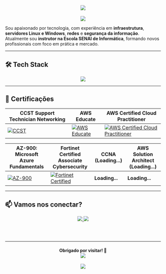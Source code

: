 <h1 align="center">
  <img src="https://capsule-render.vercel.app/api?type=rect&height=300&color=DCDCDC	&text=Matheus%20Lino🛹" />
</h1>

<p align="center">
  <img src="https://readme-typing-svg.herokuapp.com?font=Fira+Code&pause=1000&color=808080&background=0D1117&center=true&vCenter=true&width=435&lines=Infraestrutura%20%7C%20Cloud%20%7C%20Segurança;Instrutor%20de%20TI;%F0%9F%92%BB%F0%9F%96%A5%F0%9F%93%B1%E2%8C%9A%EF%B8%8F%F0%9F%93%A1" />
</p>

Sou apaixonado por tecnologia, com experiência em **infraestrutura**, **servidores Linux e Windows**, **redes** e **segurança da informação**.
Atualmente sou **instrutor na Escola SENAI de Informática**, formando novos profissionais com foco em prática e mercado.

---

## 🛠️ Tech Stack

<p align="center">
  <img src="https://go-skill-icons.vercel.app/api/icons?i=azure,aws,windows,linux,debian,grafana,zabbix,apache,nginx,notion,gmail,linkedin,vmwareworkstation,virtualbox,python,,,,,wireshark,word,excel,powerpoint,notepadpp,github," />
</p>


---

## 📜 Certificações

| CCST Support Technician Networking | AWS Educate | AWS Certified Cloud Practitioner |
| ---------------------------------------------------- | ----------- | -------------------------------- |
| [![CCST](https://images.credly.com/size/160x160/images/57d88bab-75be-4400-a2fd-dbfa8e2b056e/image.png)](https://www.credly.com/badges/5123ad45-c289-473e-b451-52eaccd2d569) | [![AWS Educate](https://images.credly.com/size/160x160/images/e7bf6727-22cf-45d6-ad9c-76ab57c3f11b/image.png)](https://www.credly.com/badges/20c9bde6-e9ed-4c6f-a675-f008a017018c/linked_in?t=stdxdk) | [![AWS Certified Cloud Practitioner](https://images.credly.com/size/160x160/images/00634f82-b07f-4bbd-a6bb-53de397fc3a6/image.png)](https://www.credly.com/badges/de86ee7a-abed-4148-b9ab-2ee11161f6fc/linked_in) |

| AZ-900: Microsoft Azure Fundamentals | Fortinet Certified Associate Cybersecurity | CCNA (Loading...) | AWS Solution Architect (Loading...) |
| ------------------------------------ | ------------------------------------------ | ----------------- | ---------------------------------- |
| [![AZ-900](https://images.credly.com/size/110x110/images/be8fcaeb-c769-4858-b567-ffaaa73ce8cf/image.png)](https://www.credly.com/badges/ca7aa5f0-9cd3-41cd-af03-4c5191ff7f74/linked_in?t=rb0fyv) | [![Fortinet Certified](https://images.credly.com/size/160x160/images/20082fc1-94af-4773-9df0-28856b566748/image.png)](https://www.credly.com/badges/836eed8c-c270-4863-b1aa-c070c9094945/linked_in?t=st0a56) | **Loading...** | **Loading...** |

---

## 📫 Vamos nos conectar?

<p align="center">
  <a href="https://www.linkedin.com/in/matheus-lino-955271195/">
    <img src="https://img.shields.io/badge/-LinkedIn-0A66C2?logo=linkedin&logoColor=white&style=for-the-badge" />
  </a>
  <a href="https://github.com/Lino-Matheus">
    <img src="https://img.shields.io/badge/-GitHub-181717?logo=github&logoColor=white&style=for-the-badge" />
  </a>
</p>

<br><br>

---

<h4 align="center">
    Obrigado por visitar! 🚀
    <div>
     <img src="https://komarev.com/ghpvc/?username=Lino-Matheus">
    </div>
</h4>

<p align="center">
  <img src="https://capsule-render.vercel.app/api?type=waving&color=0:808080,100:FFFFFF&height=100&section=footer" />
</p>
